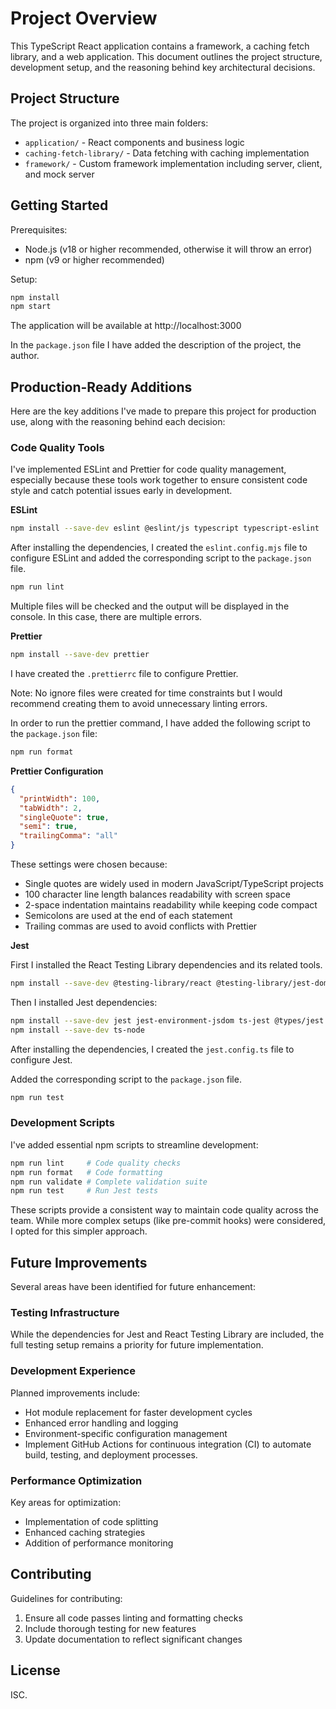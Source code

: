 # Project Overview

This TypeScript React application contains a framework, a caching fetch library, and a web application.
This document outlines the project structure, development setup, and the reasoning behind key architectural decisions.

## Project Structure

The project is organized into three main folders:

- `application/` - React components and business logic
- `caching-fetch-library/` - Data fetching with caching implementation
- `framework/` - Custom framework implementation including server, client, and mock server

## Getting Started

Prerequisites:

- Node.js (v18 or higher recommended, otherwise it will throw an error)
- npm (v9 or higher recommended)

Setup:

```bash
npm install
npm start
```

The application will be available at http://localhost:3000

In the `package.json` file I have added the description of the project, the author.

## Production-Ready Additions

Here are the key additions I've made to prepare this project for production use, along with the reasoning behind each decision:

### Code Quality Tools

I've implemented ESLint and Prettier for code quality management, especially because these tools work together to ensure consistent code style and catch potential issues early in development.

**ESLint**

```bash
npm install --save-dev eslint @eslint/js typescript typescript-eslint
```

After installing the dependencies, I created the `eslint.config.mjs` file to configure ESLint and added the corresponding script to the `package.json` file.

```bash
npm run lint
```

Multiple files will be checked and the output will be displayed in the console. In this case, there are multiple errors.

**Prettier**

```bash
npm install --save-dev prettier
```

I have created the `.prettierrc` file to configure Prettier.

Note: No ignore files were created for time constraints but I would recommend creating them to avoid unnecessary linting errors.

In order to run the prettier command, I have added the following script to the `package.json` file:

```bash
npm run format
```


**Prettier Configuration**

```json
{
  "printWidth": 100,
  "tabWidth": 2,
  "singleQuote": true,
  "semi": true,
  "trailingComma": "all"
}
```

These settings were chosen because:

- Single quotes are widely used in modern JavaScript/TypeScript projects
- 100 character line length balances readability with screen space
- 2-space indentation maintains readability while keeping code compact
- Semicolons are used at the end of each statement
- Trailing commas are used to avoid conflicts with Prettier


**Jest**

First I installed the React Testing Library dependencies and its related tools.

```bash
npm install --save-dev @testing-library/react @testing-library/jest-dom @testing-library/dom @testing-library/user-event
```

Then I installed Jest dependencies:

```bash
npm install --save-dev jest jest-environment-jsdom ts-jest @types/jest
npm install --save-dev ts-node
```

After installing the dependencies, I created the `jest.config.ts` file to configure Jest.

Added the corresponding script to the `package.json` file.

```bash
npm run test
```

### Development Scripts

I've added essential npm scripts to streamline development:

```bash
npm run lint     # Code quality checks
npm run format   # Code formatting
npm run validate # Complete validation suite
npm run test     # Run Jest tests
```

These scripts provide a consistent way to maintain code quality across the team. While more complex setups (like pre-commit hooks) were considered, I opted for this simpler approach.

## Future Improvements

Several areas have been identified for future enhancement:

### Testing Infrastructure

While the dependencies for Jest and React Testing Library are included, the full testing setup remains a priority for future implementation.

### Development Experience

Planned improvements include:

- Hot module replacement for faster development cycles
- Enhanced error handling and logging
- Environment-specific configuration management
- Implement GitHub Actions for continuous integration (CI) to automate build, testing, and deployment processes.

### Performance Optimization

Key areas for optimization:

- Implementation of code splitting
- Enhanced caching strategies
- Addition of performance monitoring

## Contributing

Guidelines for contributing:

1. Ensure all code passes linting and formatting checks
2. Include thorough testing for new features
3. Update documentation to reflect significant changes

## License

ISC.
